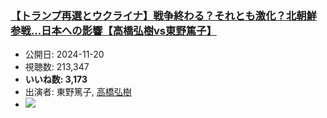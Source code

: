 ### [【トランプ再選とウクライナ】戦争終わる？それとも激化？北朝鮮参戦...日本への影響【高橋弘樹vs東野篤子】](https://www.youtube.com/watch?v=fSpOo2gXvA4)
-   公開日: 2024-11-20
-   視聴数: 213,347
-   **いいね数: 3,173**
-   出演者: 東野篤子, [高橋弘樹](/rehacq_fan/people/高橋弘樹 "wikilink")
- [![](https://img.youtube.com/vi/fSpOo2gXvA4/hqdefault.jpg)](https://www.youtube.com/watch?v=fSpOo2gXvA4)
